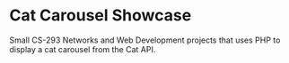 # Cat Carousel Showcase
Small CS-293 Networks and Web Development projects that uses PHP to display a cat carousel from the Cat API.
